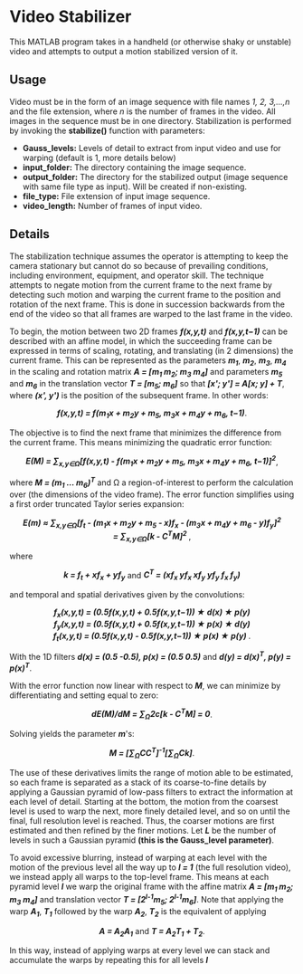 # Video Stabilizer
This MATLAB program takes in a handheld (or otherwise shaky or unstable) video and attempts to output a motion stabilized version of it.

## Usage
Video must be in the form of an image sequence with file names *1, 2, 3,...,n* and the file extension, where *n* is the number of frames in the video. All images in the sequence must be in one directory. Stabilization is performed by invoking the **stabilize()** function with parameters:

* **Gauss_levels:** Levels of detail to extract from input video and use for warping (default is 1, more details below)
* **input_folder:** The directory containing the image sequence.
* **output_folder:** The directory for the stabilized output (image sequence with same file type as input). Will be created if non-existing.
* **file_type:** File extension of input image sequence.
* **video_length:** Number of frames of input video.

## Details
The stabilization technique assumes the operator is attempting to keep the camera stationary but cannot do so because of prevailing conditions, including environment, equipment, and operator skill. The technique attempts to negate motion from the current frame to the next frame by detecting such motion and warping the current frame to the position and rotation of the next frame. This is done in succession backwards from the end of the video so that all frames are warped to the last frame in the video.

To begin, the motion between two 2D frames ***f(x,y,t)*** and ***f(x,y,t−1)*** can be described with
an affine model, in which the succeeding frame can be expressed in terms of scaling, rotating, and translating (in 2 dimensions) the current frame. This can be represented as the parameters
***m<sub>1</sub>***, ***m<sub>2</sub>***, ***m<sub>3</sub>***, ***m<sub>4</sub>*** in the scaling and rotation matrix ***A = [m<sub>1</sub> m<sub>2</sub>; m<sub>3</sub> m<sub>4</sub>]*** and parameters ***m<sub>5</sub>*** and ***m<sub>6</sub>*** in the translation vector ***T = [m<sub>5</sub>; m<sub>6</sub>]*** so that ***[x'; y'] = A[x; y] + T***, where ***(x', y')*** is the position of the subsequent frame. In other words:
 
<p align="center"><b><i>f(x,y,t) = f(m<sub>1</sub>x + m<sub>2</sub>y + m<sub>5</sub>, m<sub>3</sub>x + m<sub>4</sub>y + m<sub>6</sub>, t−1)</i></b>.</p>

The objective is to find the next frame that minimizes the difference from the current frame. This means minimizing the quadratic error function:

<p align="center"><b><i>E(M) = ∑<sub>x,y∈Ω</sub>[f(x,y,t) - f(m<sub>1</sub>x + m<sub>2</sub>y + m<sub>5</sub>, m<sub>3</sub>x + m<sub>4</sub>y + m<sub>6</sub>, t−1)]<sup>2</sup></i></b>,</p>

where ***M = (m<sub>1</sub> ... m<sub>6</sub>)<sup>T</sup>*** and Ω a region-of-interest to perform the calculation over (the dimensions of the video frame). The error function simplifies using a first
order truncated Taylor series expansion:

<p align="center">
 <b><i>
  E(m) ≈ ∑<sub>x,y∈Ω</sub>[f<sub>t</sub> - (m<sub>1</sub>x + m<sub>2</sub>y + m<sub>5</sub> - x)f<sub>x</sub> -   (m<sub>3</sub>x + m<sub>4</sub>y + m<sub>6</sub> - y)f<sub>y</sub>]<sup>2</sup>
  <br>
  = ∑<sub>x,y∈Ω</sub>[k - C<sup>T</sup>M]<sup>2</sup>
 </i></b>,
</p>

where
<p align="center">
 <b><i>k = f<sub>t</sub> + xf<sub>x</sub> + yf<sub>y</sub></i></b>
 and
 <b><i>C<sup>T</sup> = (xf<sub>x</sub> yf<sub>x</sub> xf<sub>y</sub> yf<sub>y</sub> f<sub>x</sub> f<sub>y</sub>)</i></b>
</p>

and temporal and spatial derivatives given by the convolutions:

<p align="center">
 <b><i>
 f<sub>x</sub>(x,y,t) = (0.5f(x,y,t) + 0.5f(x,y,t−1)) ★ d(x) ★ p(y)<br>
 f<sub>y</sub>(x,y,t) = (0.5f(x,y,t) + 0.5f(x,y,t−1)) ★ p(x) ★ d(y)<br>
 f<sub>t</sub>(x,y,t) = (0.5f(x,y,t) - 0.5f(x,y,t−1)) ★ p(x) ★ p(y)
 </i></b>.
</p>

With the 1D filters ***d(x) = (0.5 -0.5), p(x) = (0.5 0.5)*** and ***d(y) = d(x)<sup>T</sup>, p(y) = p(x)<sup>T</sup>***.

With the error function now linear with respect to ***M***, we can minimize by differentiating and setting equal to zero:

<p align="center"><b><i>dE(M)/dM = ∑<sub>Ω</sub>2c[k - C<sup>T</sup>M] = 0</i></b>.</p>

Solving yields the parameter ***m***'s:

<p align="center"><b><i>M = [∑<sub>Ω</sub>CC<sup>T</sup>]<sup>-1</sup>[∑<sub>Ω</sub>Ck]</i></b>.</p>

The use of these derivatives limits the range of motion able to be estimated, so each frame is separated as a stack of its coarse-to-fine details by applying a Gaussian pyramid of low-pass filters to extract the information at each level of detail. Starting at the bottom, the motion from the coarsest level is used to warp the next, more finely detailed level, and so on until the final, full resolution level is reached. Thus, the coarser motions are first estimated and then refined by the finer motions. Let ***L*** be the number of levels in such a Gaussian pyramid **(this is the Gauss_level parameter)**.

To avoid excessive blurring, instead of warping at each level with the motion of the previous level all the way up to ***l = 1*** (the full resolution video), we instead apply all warps to the top-level frame. This means at each pyramid level ***l*** we warp the original frame with the affine matrix ***A = [m<sub>1</sub> m<sub>2</sub>; m<sub>3</sub> m<sub>4</sub>]*** and translation vector ***T = [2<sup>l-1</sup>m<sub>5</sub>; 2<sup>l-1</sup>m<sub>6</sub>]***. Note that applying the warp ***A<sub>1</sub>***, ***T<sub>1</sub>*** followed by the warp ***A<sub>2</sub>***, ***T<sub>2</sub>*** is the equivalent of applying

<p align="center">
 <b><i>A = A<sub>2</sub>A<sub>1</sub></i></b>
 and
 <b><i>T = A<sub>2</sub>T<sub>1</sub> + T<sub>2</sub></i></b>.
</p>

In this way, instead of applying warps at every level we can stack and accumulate the warps by repeating this for all levels ***l***
